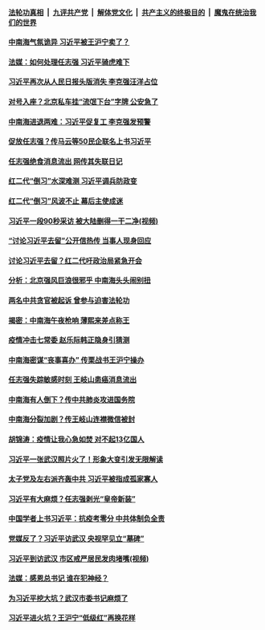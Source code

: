 

####  [法轮功真相](../../../../basic/blob/master/README.md?t=04040830) &nbsp;|&nbsp; [九评共产党](../../../../9ping.md/blob/master/README.md?t=04040830) &nbsp;|&nbsp; [解体党文化](../../../../jtdwh.md/blob/master/README.md?t=04040830)  &nbsp;|&nbsp; [共产主义的终极目的](../../../../gczydzjmd.md/blob/master/README.md?t=04040830) &nbsp;|&nbsp; [魔鬼在统治我们的世界](../../../../mgztzwmdsj.md/blob/master/README.md?t=04040830) 

#### [中南海气氛诡异 习近平被王沪宁卖了？](../pages/prog1138/a102813991.md?t=04040830) 

#### [法媒：如何处理任志强 习近平骑虎难下](../pages/prog1138/a102813297.md?t=04040830) 

#### [习近平再次从人民日报头版消失 李克强汪洋占位](../pages/prog1138/a102813010.md?t=04040830) 

#### [对号入座？北京私车挂“流氓下台”字牌 公安急了](../pages/prog1138/a102812554.md?t=04040830) 

#### [中南海进退两难：习近平促复工 李克强发预警](../pages/prog1138/a102812306.md?t=04040830) 

#### [促放任志强？传马云等50民企联名上书习近平](../pages/prog1138/a102809652.md?t=04040830) 

#### [任志强绝食消息流出 网传其失联日记](../pages/prog1138/a102809467.md?t=04040830) 

#### [红二代“倒习”水深难测 习近平调兵防政变](../pages/prog1138/a102807907.md?t=04040830) 

#### [红二代“倒习”风波不止 幕后主使成迷](../pages/prog1138/a102806878.md?t=04040830) 

#### [习近平一段90秒采访 被大陆删得一干二净(视频)](../pages/prog1138/a102806160.md?t=04040830) 

#### [“讨论习近平去留”公开信热传 当事人现身回应](../pages/prog1138/a102806065.md?t=04040830) 

#### [讨论习近平去留？红二代吁政治局紧急开会](../pages/prog1138/a102805636.md?t=04040830) 

#### [分析：北京强风巨浪很邪乎 中南海头头闹别扭](../pages/prog1138/a102805501.md?t=04040830) 

#### [两名中共贪官被起诉 曾参与迫害法轮功](../pages/prog1138/a102803675.md?t=04040830) 

#### [揭密：中南海午夜枪响 薄熙来差点称王](../pages/prog1138/a102803393.md?t=04040830) 

#### [疫情冲击七常委 赵乐际韩正隐身引猜测](../pages/prog1138/a102803326.md?t=04040830) 

#### [中南海密谋“丧事喜办” 传栗战书王沪宁操办](../pages/prog1138/a102803204.md?t=04040830) 

#### [任志强失踪敏感时刻 王岐山患癌消息流出](../pages/prog1138/a102802159.md?t=04040830) 

#### [中南海有人倒下？传中共肺炎攻进国务院](../pages/prog1138/a102801998.md?t=04040830) 

#### [中南海分裂加剧？传王岐山连襟微信被封](../pages/prog1138/a102800515.md?t=04040830) 

#### [胡锦涛：疫情让我心急如焚 对不起13亿国人](../pages/prog1138/a102798538.md?t=04040830) 

#### [习近平一张武汉照片火了！形象大变引发无限解读](../pages/prog1138/a102797754.md?t=04040830) 

#### [太子党及左右派齐轰中共 习近平被指成孤家寡人](../pages/prog1138/a102797317.md?t=04040830) 

#### [习近平有大麻烦？任志强剥光“皇帝新装”](../pages/prog1138/a102796974.md?t=04040830) 

#### [中国学者上书习近平：抗疫考零分 中共体制负全责](../pages/prog1138/a102796612.md?t=04040830) 

#### [党媒反了？习近平访武汉 央视罕见立“墓碑”](../pages/prog1138/a102796247.md?t=04040830) 

#### [习近平到访武汉 市区戒严居民发肉堵嘴(视频)](../pages/prog1138/a102796137.md?t=04040830) 

#### [法媒：感恩总书记 谁在犯神经？](../pages/prog1138/a102796084.md?t=04040830) 

#### [为习近平挖大坑？武汉市委书记麻烦了](../pages/prog1138/a102795350.md?t=04040830) 

#### [习近平进火坑？王沪宁“低级红”再换花样](../pages/prog1138/a102795306.md?t=04040830) 

